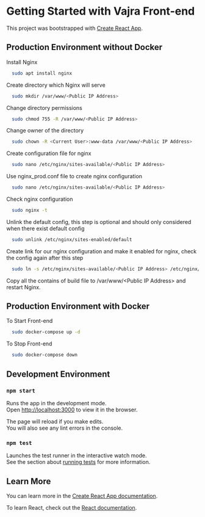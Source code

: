 # Getting Started with Vajra Front-end

This project was bootstrapped with [Create React App](https://github.com/facebook/create-react-app).


## Production Environment without Docker

Install Nginx

```bash
  sudo apt install nginx
```

Create directory which Nginx will serve

```bash
  sudo mkdir /var/www/<Public IP Address>
```

Change directory permissions

```bash
  sudo chmod 755 -R /var/www/<Public IP Address>
```

Change owner of the directory

```bash
  sudo chown -R <Current User>:www-data /var/www/<Public IP Address>
```

Create configuration file for nginx

```bash
  sudo nano /etc/nginx/sites-available/<Public IP Address>
```

Use nginx_prod.conf file to create nginx configuration

```bash
  sudo nano /etc/nginx/sites-available/<Public IP Address>
```

Check nginx configuration

```bash
  sudo nginx -t
```

Unlink the default config, this step is optional and should only considered when there exist default config

```bash
  sudo unlink /etc/nginx/sites-enabled/default
```

Create link for our nginx configuration and make it enabled for nginx, check the config again after this step

```bash
  sudo ln -s /etc/nginx/sites-available/<Public IP Address> /etc/nginx/sites-enabled
```

Copy all the contains of build file to /var/www/\<Public IP Address\> and restart Nginx.

<!-- ## Production Environment

To run the project in production environment

### `docker-compose up`

This will start the production build of Vajra-FrontEnd
### `docker-compose -f docker-compose.prod.yml build`

This command will build the app and create a image to make a container.

### `docker run -p 80:80 --name vajra-app vajra-frontend`

This will start the application on the current IP on post 80 -->

## Production Environment with Docker

To Start Front-end
```bash
  sudo docker-compose up -d
```

To Stop Front-end
```bash
  sudo docker-compose down
```
## Development Environment

### `npm start`

Runs the app in the development mode.\
Open [http://localhost:3000](http://localhost:3000) to view it in the browser.

The page will reload if you make edits.\
You will also see any lint errors in the console.

### `npm test`

Launches the test runner in the interactive watch mode.\
See the section about [running tests](https://facebook.github.io/create-react-app/docs/running-tests) for more information.

## Learn More

You can learn more in the [Create React App documentation](https://facebook.github.io/create-react-app/docs/getting-started).

To learn React, check out the [React documentation](https://reactjs.org/).
